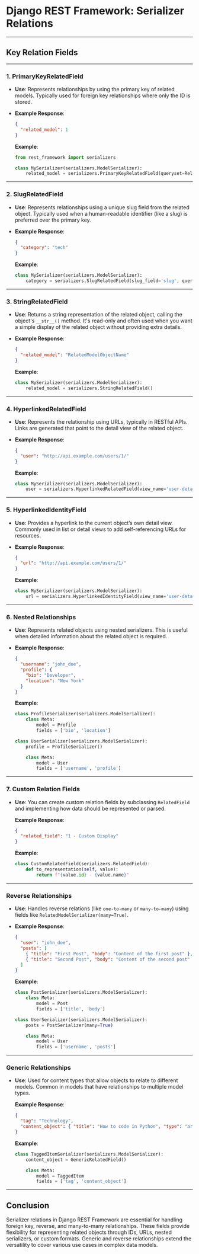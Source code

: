 # Django REST Framework: Serializer Relations

---

## **Key Relation Fields**

---

### 1. **PrimaryKeyRelatedField**

- **Use**: Represents relationships by using the primary key of related models. Typically used for foreign key relationships where only the ID is stored.
- **Example Response**:

  ```json
  {
    "related_model": 1
  }
  ```

  **Example**:

  ```python
  from rest_framework import serializers

  class MySerializer(serializers.ModelSerializer):
      related_model = serializers.PrimaryKeyRelatedField(queryset=RelatedModel.objects.all())
  ```

---

### 2. **SlugRelatedField**

- **Use**: Represents relationships using a unique slug field from the related object. Typically used when a human-readable identifier (like a slug) is preferred over the primary key.
- **Example Response**:

  ```json
  {
    "category": "tech"
  }
  ```

  **Example**:

  ```python
  class MySerializer(serializers.ModelSerializer):
      category = serializers.SlugRelatedField(slug_field='slug', queryset=Category.objects.all())
  ```

---

### 3. **StringRelatedField**

- **Use**: Returns a string representation of the related object, calling the object's `__str__()` method. It's read-only and often used when you want a simple display of the related object without providing extra details.
- **Example Response**:

  ```json
  {
    "related_model": "RelatedModelObjectName"
  }
  ```

  **Example**:

  ```python
  class MySerializer(serializers.ModelSerializer):
      related_model = serializers.StringRelatedField()
  ```

---

### 4. **HyperlinkedRelatedField**

- **Use**: Represents the relationship using URLs, typically in RESTful APIs. Links are generated that point to the detail view of the related object.
- **Example Response**:

  ```json
  {
    "user": "http://api.example.com/users/1/"
  }
  ```

  **Example**:

  ```python
  class MySerializer(serializers.ModelSerializer):
      user = serializers.HyperlinkedRelatedField(view_name='user-detail', queryset=User.objects.all())
  ```

---

### 5. **HyperlinkedIdentityField**

- **Use**: Provides a hyperlink to the current object’s own detail view. Commonly used in list or detail views to add self-referencing URLs for resources.
- **Example Response**:

  ```json
  {
    "url": "http://api.example.com/users/1/"
  }
  ```

  **Example**:

  ```python
  class MySerializer(serializers.ModelSerializer):
      url = serializers.HyperlinkedIdentityField(view_name='user-detail')
  ```

---

### 6. **Nested Relationships**

- **Use**: Represents related objects using nested serializers. This is useful when detailed information about the related object is required.
- **Example Response**:

  ```json
  {
    "username": "john_doe",
    "profile": {
      "bio": "Developer",
      "location": "New York"
    }
  }
  ```

  **Example**:

  ```python
  class ProfileSerializer(serializers.ModelSerializer):
      class Meta:
          model = Profile
          fields = ['bio', 'location']

  class UserSerializer(serializers.ModelSerializer):
      profile = ProfileSerializer()

      class Meta:
          model = User
          fields = ['username', 'profile']
  ```

---

### 7. **Custom Relation Fields**

- **Use**: You can create custom relation fields by subclassing `RelatedField` and implementing how data should be represented or parsed.

  **Example Response**:

  ```json
  {
    "related_field": "1 - Custom Display"
  }
  ```

  **Example**:

  ```python
  class CustomRelatedField(serializers.RelatedField):
      def to_representation(self, value):
          return f"{value.id} - {value.name}"
  ```

---

### **Reverse Relationships**

- **Use**: Handles reverse relations (like `one-to-many` or `many-to-many`) using fields like `RelatedModelSerializer(many=True)`.
- **Example Response**:

  ```json
  {
    "user": "john_doe",
    "posts": [
      { "title": "First Post", "body": "Content of the first post" },
      { "title": "Second Post", "body": "Content of the second post" }
    ]
  }
  ```

  **Example**:

  ```python
  class PostSerializer(serializers.ModelSerializer):
      class Meta:
          model = Post
          fields = ['title', 'body']

  class UserSerializer(serializers.ModelSerializer):
      posts = PostSerializer(many=True)

      class Meta:
          model = User
          fields = ['username', 'posts']
  ```

---

### **Generic Relationships**

- **Use**: Used for content types that allow objects to relate to different models. Common in models that have relationships to multiple model types.

  **Example Response**:

  ```json
  {
    "tag": "Technology",
    "content_object": { "title": "How to code in Python", "type": "article" }
  }
  ```

  **Example**:

  ```python
  class TaggedItemSerializer(serializers.ModelSerializer):
      content_object = GenericRelatedField()

      class Meta:
          model = TaggedItem
          fields = ['tag', 'content_object']
  ```

---

## **Conclusion**

Serializer relations in Django REST Framework are essential for handling foreign key, reverse, and many-to-many relationships. These fields provide flexibility for representing related objects through IDs, URLs, nested serializers, or custom formats. Generic and reverse relationships extend the versatility to cover various use cases in complex data models.
